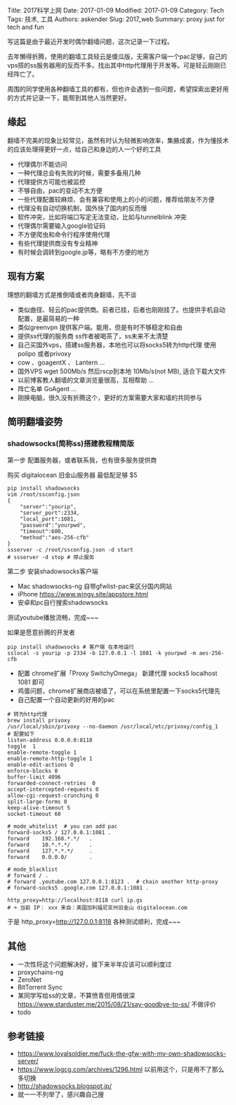 Title: 2017科学上网
Date: 2017-01-09
Modified: 2017-01-09
Category: Tech
Tags: 技术, 工具
Authors: askender
Slug: 2017_web
Summary: proxy just for tech and fun

写这篇是由于最近开发时偶尔翻墙问题，这次记录一下过程。

去年懒得折腾，使用的翻墙工具轻云是傻瓜版，无需客户端一个pac足够，自己的vps搭的ss服务器用的反而不多。找出其中http代理用于开发等。可是轻云刚刚已经阵亡了。

周围的同学使用各种翻墙工具的都有，但也许会遇到一些问题，希望探索出更好用的方式并记录一下，能帮到其他人当然更好。

## 缘起 
翻墙不完美的现象比较常见，虽然有时认为轻微影响效率，集腋成裘，作为懂技术的应该处理得更好一点，给自己和身边的人一个好的工具

- 代理偶尔不能访问
- 一种代理总会有失败的时候，需要多备用几种
- 代理提供方可能也被监控
- 不够自由，pac的变动不太方便
- 一些代理配置较麻烦、会有兼容和使用上的小的问题，推荐给朋友不方便
- 代理没有自动切换机制，国外快了国内的反而慢
- 软件冲突，比如将端口写定无法变动，比如与tunnelblink 冲突
- 代理偶尔需要输入google验证码
- 不方便爬虫和命令行程序使用代理
- 有些代理提供商没有专业精神
- 有时候会调转到google.jp等，略有不方便的地方

## 现有方案
理想的翻墙方式是推倒墙或者肉身翻墙，先不谈

- 类似曲径、轻云的pac提供商。前者已挂，后者也刚刚挂了。也提供手机自动配置，是最简易的一种
- 类似greenvpn 提供客户端。能用，但是有时不够稳定和自由
- 提供ss代理的服务商   ss作者被喝茶了，ss未来不太清楚
- 自己买国外vps，搭建ss服务器，本地也可以将socks5转为http代理 使用polipo 或者privoxy
- cow 、goagentX 、 Lantern ...
- 国外VPS wget 500Mb/s 然后rscp到本地 10Mb/s(not MB), 适合下载大文件
- 以前博客教人翻墙的文章浏览量很高，互相帮助 ...
- 阵亡名单 GoAgent ...
- 刚换电脑，很久没有折腾这个，更好的方案需要大家和墙的共同参与

## 简明翻墙姿势

### shadowsocks(简称ss)搭建教程精简版

第一步 配置服务器，或者联系我，也有很多服务提供商

购买 digitalocean 旧金山服务器 最低配足够 $5
```
pip install shadowsocks
vim /root/ssconfig.json
{
    "server":"yourip",
    "server_port":2334,
    "local_port":1081,
    "password":"yourpwd", 
    "timeout":600,
    "method":"aes-256-cfb"
}
ssserver -c /root/ssconfig.json -d start
# ssserver -d stop # 停止服务
```

第二步 安装shadowsocks客户端
- Mac shadowsocks-ng 自带gfwlist-pac来区分国内网站
- iPhone https://www.wingy.site/appstore.html
- 安卓和pc自行搜索shadowsocks

测试youtube播放流畅，完成~~~


如果是愿意折腾的开发者
```
pip install shadowsocks # 客户端 在本地运行
sslocal -s yourip -p 2334 -b 127.0.0.1 -l 1081 -k yourpwd -m aes-256-cfb
```
- 配置 chrome扩展「Proxy SwitchyOmega」 新建代理 socks5 localhost 1081 即可
- 鸡蛋问题，chrome扩展商店被墙了，可以在系统里配置一下socks5代理先
- 自己配置一个自动更新的好用的pac

```
# 转为http代理
brew install privoxy
/usr/local/sbin/privoxy --no-daemon /usr/local/etc/privoxy/config_1
# 配置如下
listen-address 0.0.0.0:8118
toggle  1
enable-remote-toggle 1
enable-remote-http-toggle 1
enable-edit-actions 0
enforce-blocks 0
buffer-limit 4096
forwarded-connect-retries  0
accept-intercepted-requests 0
allow-cgi-request-crunching 0
split-large-forms 0
keep-alive-timeout 5
socket-timeout 60

# mode_whitelist  # you can add pac
forward-socks5 / 127.0.0.1:1081 .
forward    192.168.*.*/   .
forward    10.*.*.*/      .
forward    127.*.*.*/     .
forward    0.0.0.0/       .

# mode_blacklist  
# forward / .
# forward .youtube.com 127.0.0.1:8123 .  # chain another http-proxy
# forward-socks5 .google.com 127.0.0.1:1081 .

http_proxy=http://localhost:8118 curl ip.gs
# ➜ 当前 IP： xxx 来自：美国加利福尼亚州旧金山 digitalocean.com
```

于是 http_proxy=http://127.0.0.1:8118
各种测试顺利，完成~~~


## 其他
- 一次性将这个问题解决好，接下来半年应该可以顺利度过
- proxychains-ng
- ZeroNet
- BitTorrent Sync
- 某同学写给ss的文章，不算愤青但用情很深 https://www.starduster.me/2015/08/21/say-goodbye-to-ss/ 不做评价
- todo


## 参考链接
- https://www.loyalsoldier.me/fuck-the-gfw-with-my-own-shadowsocks-server/
- https://www.logcg.com/archives/1296.html 以前用这个，只是用不了那么多切换
- http://shadowsocks.blogspot.jp/
- 就一一不列举了，感兴趣自己搜

